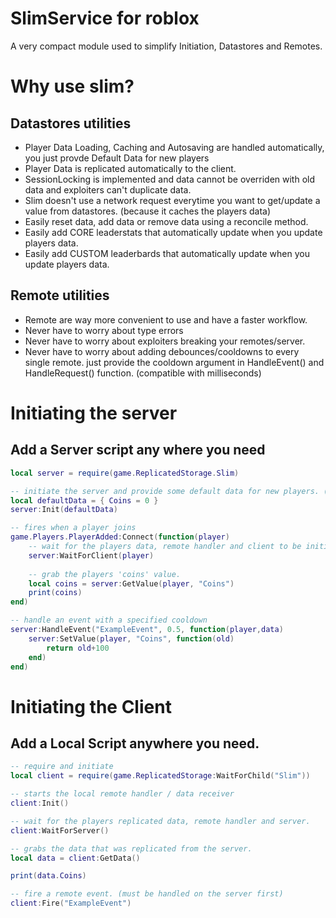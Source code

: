# SlimService for roblox
A very compact module used to simplify Initiation, Datastores and Remotes.

# Why use slim?

## Datastores utilities
* Player Data Loading, Caching and Autosaving are handled automatically, you just provde Default Data for new players
* Player Data is replicated automatically to the client.
* SessionLocking is implemented and data cannot be overriden with old data and exploiters can't duplicate data.
* Slim doesn't use a network request everytime you want to get/update a value from datastores. (because it caches the players data)
* Easily reset data, add data or remove data using a reconcile method.
* Easily add CORE leaderstats that automatically update when you update players data.
* Easily add CUSTOM leaderbards that automatically update when you update players data.

## Remote utilities
* Remote are way more convenient to use and have a faster workflow.
* Never have to worry about type errors
* Never have to worry about exploiters breaking your remotes/server.
* Never have to worry about adding debounces/cooldowns to every single remote.
  just provide the cooldown argument in HandleEvent() and HandleRequest() function. (compatible with milliseconds)


# Initiating the server
## Add a Server script any where you need

```lua
local server = require(game.ReplicatedStorage.Slim)

-- initiate the server and provide some default data for new players. (all loading/autosaving/caching/replication/remote handlers will be started automatically)
local defaultData = { Coins = 0 }
server:Init(defaultData)

-- fires when a player joins
game.Players.PlayerAdded:Connect(function(player)
    -- wait for the players data, remote handler and client to be initiated.
    server:WaitForClient(player)
    
    -- grab the players 'coins' value.
    local coins = server:GetValue(player, "Coins")
    print(coins)
end)

-- handle an event with a specified cooldown 
server:HandleEvent("ExampleEvent", 0.5, function(player,data)
    server:SetValue(player, "Coins", function(old)
        return old+100
    end)
end)

```

# Initiating the Client
## Add a Local Script anywhere you need.

```lua
-- require and initiate
local client = require(game.ReplicatedStorage:WaitForChild("Slim"))

-- starts the local remote handler / data receiver
client:Init()

-- wait for the players replicated data, remote handler and server.
client:WaitForServer()

-- grabs the data that was replicated from the server.
local data = client:GetData() 

print(data.Coins)

-- fire a remote event. (must be handled on the server first)
client:Fire("ExampleEvent")



```



